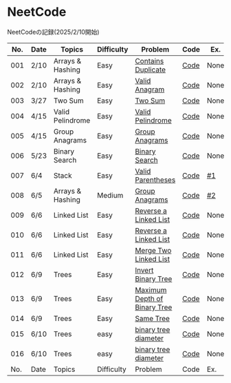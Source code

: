 # NeetCode

NeetCodeの記録(2025/2/10開始)


| No. | Date | Topics | Difficulty | Problem | Code | Ex. |
| --- | ---- | --- | ------- | ------ | ------ | ------ |
| 001 | 2/10 | Arrays & Hashing | Easy | [Contains Duplicate](https://neetcode.io/problems/duplicate-integer) | [Code](https://github.com/Riochin/NeetCode/blob/main/java/001.contains-duplicate.java) | None |
| 002 | 2/10 | Arrays & Hashing | Easy | [Valid Anagram](https://neetcode.io/problems/is-anagram) | [Code](https://github.com/Riochin/NeetCode/blob/main/java/002.valid-anagram.java) | None |
| 003 | 3/27 | Two Sum | Easy | [Two Sum](https://neetcode.io/problems/two-integer-sum) | [Code](https://github.com/Riochin/NeetCode/blob/main/cpp/003.two-sum.cpp) | None |
| 004 | 4/15 | Valid Pelindrome | Easy | [Valid Pelindrome](https://neetcode.io/problems/alid-pelindrome) | [Code](https://github.com/Riochin/NeetCode/blob/main/cpp/004.valid-pelindrome.cpp) | None |
| 005 | 4/15 | Group Anagrams | Easy | [Group Anagrams](https://neetcode.io/problems/group-anagrams) | [Code](https://github.com/Riochin/NeetCode/blob/main/cpp/005.group-anagrams.cpp) | None |
| 006 | 5/23 | Binary Search | Easy | [Binary Search](https://neetcode.io/problems/binary-search) | [Code](https://github.com/Riochin/NeetCode/006.binary-search.cpp) | None |
| 007 | 6/4 | Stack | Easy | [Valid Parentheses](https://neetcode.io/problems/validate-parentheses?list=blind75) | [Code](https://github.com/Riochin/NeetCode/blob/main/java/007.validate-parentheses.java) | [#1](https://github.com/Riochin/NeetCode/issues/1) |
| 008 | 6/5 | Arrays & Hashing | Medium | [Group Anagrams](https://neetcode.io/problems/anagram-groups?list=blind75) | [Code](https://github.com/Riochin/NeetCode/commit/4376fb32e6431e98df6aa82e21bdf43bd676cb3f) | [#2](https://github.com/Riochin/NeetCode/issues/2) |
| 009 | 6/6 | Linked List | Easy | [Reverse a Linked List](https://neetcode.io/problems/reverse-a-linked-list?list=blind75) | [Code](https://github.com/Riochin/NeetCode/blob/main/java/009.reverse-a-linked-list.java) | None |
| 010 | 6/6 | Linked List | Easy | [Reverse a Linked List](https://neetcode.io/problems/reverse-a-linked-list?list=blind75) | [Code](https://github.com/Riochin/NeetCode/blob/main/java/010.reverse-a-linked-list.java) | None |
| 011 | 6/6 | Linked List | Easy | [Merge Two Linked List](https://neetcode.io/problems/merge-two-sorted-linked-lists?list=blind75) | [Code](https://github.com/Riochin/NeetCode/blob/main/java/011.merge-two-sorted-linked-list.java) | None |
| 012 | 6/9 | Trees | Easy | [Invert Binary Tree](https://neetcode.io/problems/invert-a-binary-tree?list=blind75) | [Code](https://github.com/Riochin/NeetCode/blob/main/java/012.invert-a-binary-tree.java) | None |
| 013 | 6/9 | Trees | Easy | [Maximum Depth of Binary Tree](https://neetcode.io/problems/depth-of-binary-tree?list=blind75) | [Code](https://github.com/Riochin/NeetCode/blob/main/java/013.depth-of-binary-tree.java) | None |
| 014 | 6/9 | Trees | Easy | [Same Tree](https://neetcode.io/problems/same-binary-tree?list=blind75) | [Code](https://github.com/Riochin/NeetCode/blob/main/java/014.same-binary-tree.java) | None |
| 015 | 6/10 | Trees | easy | [binary tree diameter](https://neetcode.io/problems/binary-tree-diameter?list=blind75) | [Code](https://github.com/Riochin/NeetCode/blob/main/java/015.binary-tree-diameter.java) | None |
| 016 | 6/10 | Trees | easy | [binary tree diameter](https://neetcode.io/problems/binary-tree-diameter?list=blind75) | [Code](https://github.com/Riochin/NeetCode/blob/main/java/016.binary-tree-diameter.java) | None |
| No. | Date | Topics | Difficulty | Problem | Code | Ex. |
